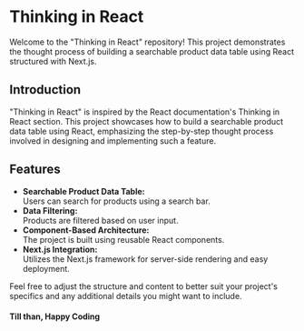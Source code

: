 <h1>Thinking in React</h1>
<p>Welcome to the "Thinking in React" repository! This project demonstrates the thought process of building a searchable product data table using React structured with Next.js.</p>

<h2>Introduction</h2>
<p>"Thinking in React" is inspired by the React documentation's Thinking in React section. This project showcases how to build a searchable product data table using React, emphasizing the step-by-step thought process involved in designing and implementing such a feature.</p>

<h2>Features</h2>
<ul>
  <li><b>Searchable Product Data Table:</b> <br> Users can search for products using a search bar.</li>
  <li><b>Data Filtering:</b> <br> Products are filtered based on user input.</li>
  <li><b>Component-Based Architecture:</b> <br> The project is built using reusable React components.</li>
  <li><b>Next.js Integration:</b> <br> Utilizes the Next.js framework for server-side rendering and easy deployment.</li>
</ul>
  
<p>
  Feel free to adjust the structure and content to better suit your project's specifics and any additional details you might want to include.
</p>

<h4>Till than, <b>Happy Coding</b></h4>
